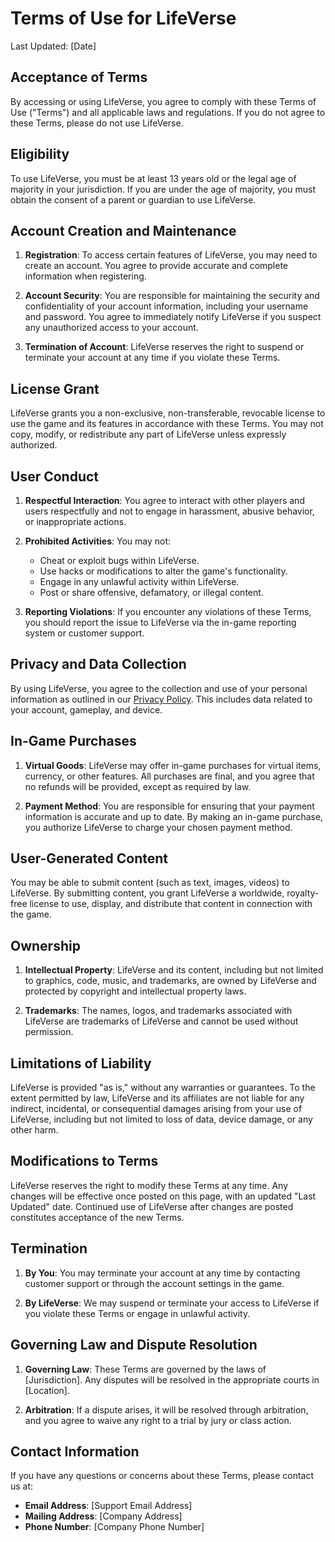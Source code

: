 # Terms of Use for LifeVerse

Last Updated: [Date]

## Acceptance of Terms
By accessing or using LifeVerse, you agree to comply with these Terms of Use ("Terms") and all applicable laws and regulations. If you do not agree to these Terms, please do not use LifeVerse.

## Eligibility
To use LifeVerse, you must be at least 13 years old or the legal age of majority in your jurisdiction. If you are under the age of majority, you must obtain the consent of a parent or guardian to use LifeVerse.

## Account Creation and Maintenance
1. **Registration**: To access certain features of LifeVerse, you may need to create an account. You agree to provide accurate and complete information when registering.

2. **Account Security**: You are responsible for maintaining the security and confidentiality of your account information, including your username and password. You agree to immediately notify LifeVerse if you suspect any unauthorized access to your account.

3. **Termination of Account**: LifeVerse reserves the right to suspend or terminate your account at any time if you violate these Terms.

## License Grant
LifeVerse grants you a non-exclusive, non-transferable, revocable license to use the game and its features in accordance with these Terms. You may not copy, modify, or redistribute any part of LifeVerse unless expressly authorized.

## User Conduct
1. **Respectful Interaction**: You agree to interact with other players and users respectfully and not to engage in harassment, abusive behavior, or inappropriate actions.

2. **Prohibited Activities**: You may not:
   - Cheat or exploit bugs within LifeVerse.
   - Use hacks or modifications to alter the game's functionality.
   - Engage in any unlawful activity within LifeVerse.
   - Post or share offensive, defamatory, or illegal content.
   
3. **Reporting Violations**: If you encounter any violations of these Terms, you should report the issue to LifeVerse via the in-game reporting system or customer support.

## Privacy and Data Collection
By using LifeVerse, you agree to the collection and use of your personal information as outlined in our [Privacy Policy](PrivacyPolicy.md). This includes data related to your account, gameplay, and device.

## In-Game Purchases
1. **Virtual Goods**: LifeVerse may offer in-game purchases for virtual items, currency, or other features. All purchases are final, and you agree that no refunds will be provided, except as required by law.

2. **Payment Method**: You are responsible for ensuring that your payment information is accurate and up to date. By making an in-game purchase, you authorize LifeVerse to charge your chosen payment method.

## User-Generated Content
You may be able to submit content (such as text, images, videos) to LifeVerse. By submitting content, you grant LifeVerse a worldwide, royalty-free license to use, display, and distribute that content in connection with the game.

## Ownership
1. **Intellectual Property**: LifeVerse and its content, including but not limited to graphics, code, music, and trademarks, are owned by LifeVerse and protected by copyright and intellectual property laws.

2. **Trademarks**: The names, logos, and trademarks associated with LifeVerse are trademarks of LifeVerse and cannot be used without permission.

## Limitations of Liability
LifeVerse is provided "as is," without any warranties or guarantees. To the extent permitted by law, LifeVerse and its affiliates are not liable for any indirect, incidental, or consequential damages arising from your use of LifeVerse, including but not limited to loss of data, device damage, or any other harm.

## Modifications to Terms
LifeVerse reserves the right to modify these Terms at any time. Any changes will be effective once posted on this page, with an updated "Last Updated" date. Continued use of LifeVerse after changes are posted constitutes acceptance of the new Terms.

## Termination
1. **By You**: You may terminate your account at any time by contacting customer support or through the account settings in the game.

2. **By LifeVerse**: We may suspend or terminate your access to LifeVerse if you violate these Terms or engage in unlawful activity.

## Governing Law and Dispute Resolution
1. **Governing Law**: These Terms are governed by the laws of [Jurisdiction]. Any disputes will be resolved in the appropriate courts in [Location].

2. **Arbitration**: If a dispute arises, it will be resolved through arbitration, and you agree to waive any right to a trial by jury or class action.

## Contact Information
If you have any questions or concerns about these Terms, please contact us at:

- **Email Address**: [Support Email Address]
- **Mailing Address**: [Company Address]
- **Phone Number**: [Company Phone Number]